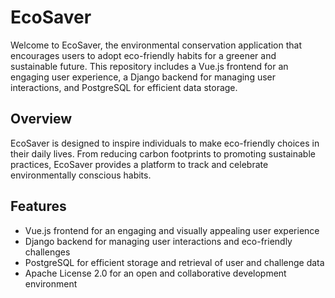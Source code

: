 # EcoSaver

Welcome to EcoSaver, the environmental conservation application that encourages users to adopt eco-friendly habits for a greener and sustainable future. This repository includes a Vue.js frontend for an engaging user experience, a Django backend for managing user interactions, and PostgreSQL for efficient data storage.

## Overview

EcoSaver is designed to inspire individuals to make eco-friendly choices in their daily lives. From reducing carbon footprints to promoting sustainable practices, EcoSaver provides a platform to track and celebrate environmentally conscious habits.

## Features

- Vue.js frontend for an engaging and visually appealing user experience
- Django backend for managing user interactions and eco-friendly challenges
- PostgreSQL for efficient storage and retrieval of user and challenge data
- Apache License 2.0 for an open and collaborative development environment
